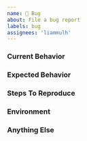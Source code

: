 ```yaml
---
name: 🐞 Bug
about: File a bug report
labels: bug
assignees: 'liammulh'
---
```


<!--
Note: Please search to see if an issue already exists for the bug you encountered.
-->

### Current Behavior

<!-- A concise description of what you're experiencing. -->

### Expected Behavior

<!-- A concise description of what you expected to happen. -->

### Steps To Reproduce

<!--
Example: steps to reproduce the behavior:
1. In this environment...
1. With this config...
1. Run '...'
1. See error...
-->

### Environment

<!--
Example:
- OS: Windows 11
- Browser: Chrome 136
-->

### Anything Else

<!--
Error messages? Screenshots?
-->
